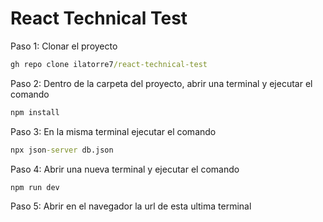 # React Technical Test

Paso 1: Clonar el proyecto
```cmd
gh repo clone ilatorre7/react-technical-test
```

Paso 2: Dentro de la carpeta del proyecto, abrir una terminal y ejecutar el comando

```cmd
npm install
```

Paso 3: En la misma terminal ejecutar el comando

```cmd
npx json-server db.json
```

Paso 4: Abrir una nueva terminal y ejecutar el comando

```cmd
npm run dev
```

Paso 5: Abrir en el navegador la url de esta ultima terminal
